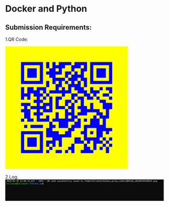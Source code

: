 # Docker and Python



## Submission Requirements:

1.QR Code: <br>

![QR Code](qr_codes/QRCode_20240329220449.png)

2.Log.
![Log](log-1.png)
